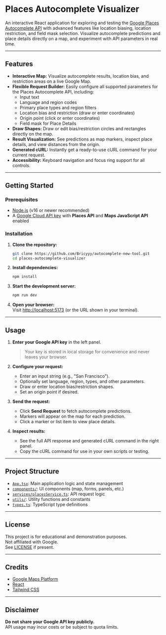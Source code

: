 <div align="center">
</div>

# Places Autocomplete Visualizer

An interactive React application for exploring and testing the [Google Places Autocomplete API](https://developers.google.com/maps/documentation/places/web-service/autocomplete) with advanced features like location biasing, location restriction, and field mask selection. Visualize autocomplete predictions and place details directly on a map, and experiment with API parameters in real time.

---

## Features

- **Interactive Map:** Visualize autocomplete results, location bias, and restriction areas on a live Google Map.
- **Flexible Request Builder:** Easily configure all supported parameters for the Places Autocomplete API, including:
  - Input text
  - Language and region codes
  - Primary place types and region filters
  - Location bias and restriction (draw or enter coordinates)
  - Origin point (click or enter coordinates)
  - Field mask for Place Details
- **Draw Shapes:** Draw or edit bias/restriction circles and rectangles directly on the map.
- **Result Visualization:** See predictions as map markers, inspect place details, and view distances from the origin.
- **Generated cURL:** Instantly get a ready-to-use cURL command for your current request.
- **Accessibility:** Keyboard navigation and focus ring support for all controls.

---

## Getting Started

### Prerequisites

- [Node.js](https://nodejs.org/) (v16 or newer recommended)
- A [Google Cloud API key](https://developers.google.com/maps/documentation/javascript/get-api-key) with **Places API** and **Maps JavaScript API** enabled

### Installation

1. **Clone the repository:**
   ```sh
   git clone https://github.com/Bricyyy/autocomplete-new-tool.git
   cd places-autocomplete-visualizer
   ```

2. **Install dependencies:**
   ```sh
   npm install
   ```

3. **Start the development server:**
   ```sh
   npm run dev
   ```

4. **Open your browser:**  
   Visit [http://localhost:5173](http://localhost:5173) (or the URL shown in your terminal).

---

## Usage

1. **Enter your Google API key** in the left panel.  
   > Your key is stored in local storage for convenience and never leaves your browser.

2. **Configure your request:**  
   - Enter an input string (e.g., "San Francisco").
   - Optionally set language, region, types, and other parameters.
   - Draw or enter location bias/restriction shapes.
   - Set an origin point if desired.

3. **Send the request:**  
   - Click **Send Request** to fetch autocomplete predictions.
   - Markers will appear on the map for each prediction.
   - Click a marker or list item to view place details.

4. **Inspect results:**  
   - See the full API response and generated cURL command in the right panel.
   - Copy the cURL command for use in your own scripts or testing.

---

## Project Structure

- [`App.tsx`](App.tsx): Main application logic and state management
- [`components/`](components/): UI components (map, forms, panels, etc.)
- [`services/placesService.ts`](services/placesService.ts): API request logic
- [`utils/`](utils/): Utility functions and constants
- [`types.ts`](types.ts): TypeScript type definitions

---

## License

This project is for educational and demonstration purposes.  
Not affiliated with Google.  
See [LICENSE](LICENSE) if present.

---

## Credits

- [Google Maps Platform](https://developers.google.com/maps)
- [React](https://react.dev/)
- [Tailwind CSS](https://tailwindcss.com/)

---

## Disclaimer

**Do not share your Google API key publicly.**  
API usage may incur costs or be subject to quota limits.
